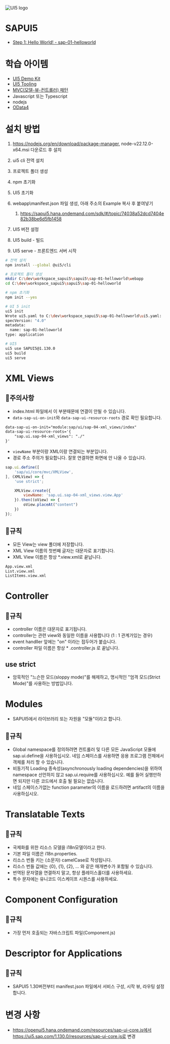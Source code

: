 ![UI5 logo](https://sap.github.io/ui5-tooling/stable/images/UI5_logo_wide.png)

# SAPUI5

* [Step 1: Hello World! - sap-01-helloworld](https://sapui5.hana.ondemand.com/sdk/#/topic/2680aa9b16c14a00b01261d04babbb39)

# 학습 아이템

* [UI5 Demo Kit](https://sapui5.hana.ondemand.com/sdk/#/topic/2680aa9b16c14a00b01261d04babbb39)
* [UI5 Tooling](https://sap.github.io/ui5-tooling/stable/)
* [MVC(모델-뷰-컨트롤러) 패턴](https://developer.mozilla.org/ko/docs/Glossary/MVC)
* Javascript 또는 Typescript
* nodejs
* [OData4](https://www.odata.org/)

# 설치 방법
1. https://nodejs.org/en/download/package-manager, node-v22.12.0-x64.msi 다운로드 후 설치
1. ui5 cli 전역 설치
1. 프로젝트 폴더 생성
1. npm 초기화
1. UI5 초기화
1. webapp\manifest.json 파일 생성, 아래 주소의 Example 복사 후 붙여넣기
   1. https://sapui5.hana.ondemand.com/sdk/#/topic/74038a52dcd7404e82b38be6d5fb1458

1. UI5 버전 설정
1. UI5 build - 빌드
1. UI5 serve - 프론트엔드 서버 시작

```bash
# 전역 설치
npm install --global @ui5/cli

# 프로젝트 폴더 생성
mkdir C:\dev\workspace_sapui5\sapui5\sap-01-helloworld\webapp
cd C:\dev\workspace_sapui5\sapui5\sap-01-helloworld

# npm 초기화
npm init --yes

# UI 5 init
ui5 init
Wrote ui5.yaml to C:\dev\workspace_sapui5\sap-01-helloworld\ui5.yaml:
specVersion: "4.0"
metadata:
  name: sap-01-helloworld
type: application

# UI5
ui5 use SAPUI5@1.130.0
ui5 build
ui5 serve
```

# XML Views

## 🍄주의사항
* index.html 파일에서 이 부분때문에 연결이 안될 수 있습니다. 
* `data-sap-ui-on-init`와 `data-sap-ui-resource-roots` 경로 확인 필요합니다.
```html
data-sap-ui-on-init="module:sap/ui/sap-04-xml_views/index"
data-sap-ui-resource-roots='{
    "sap.ui.sap-04-xml_views": "./"
}'
```

* `viewName` 부분이랑 XML이랑 연결되는 부분입니다.
* 경로 주소 주의가 필요합니다. 잘못 연결하면 화면에 안 나올 수 있습니다.
```js
sap.ui.define([
    'sap/ui/core/mvc/XMLView',
], (XMLView) => {
    'use strict';

    XMLView.create({
        viewName: 'sap.ui.sap-04-xml_views.view.App'
    }).then((oView) => {
        oView.placeAt("content")
    })
});
```
## 🦀규칙
* 모든 View는 view 폴더에 저장합니다.
* XML View 이름의 첫번째 글자는 대문자로 표기합니다.
* XML View 이름은 항상 *.view.xml로 끝납니다.
```bash
App.view.xml
List.view.xml
ListItems.view.xml
```

# Controller
## 🦀규칙
* controller 이름은 대문자로 표기됩니다.
* controller는 관련 view와 동일한 이름을 사용합니다 (1 : 1 관계가있는 경우)
* event handller 앞에는 "on" 이라는 접두어가 붙습니다.
* controller 파일 이름은 항상 * .controller.js 로 끝납니다.

## use strict
* 암묵적인 "느슨한 모드(sloppy mode)"를 해제하고, 명시적인 "엄격 모드(Strict Mode)"를 사용하는 방법입니다.


# Modules
* SAPUI5에서 라이브러리 또는 자원을 "모듈"이라고 합니다.

## 🦀규칙
* Global namespace를 정의하려면 컨트롤러 및 다른 모든 JavaScript 모듈에 sap.ui.define을 사용하십시오. 네임 스페이스를 사용하면 응용 프로그램 전체에서 객체를 처리 할 수 ​​있습니다.
* 비동기적 Loading 종속성(asynchronously loading dependencies)을 위하여 namespace 선언하지 않고 sap.ui.require를 사용하십시오. 예를 들어 실행만하면 되지만 다른 코드에서 호출 될 필요는 없습니다.
* 네임 스페이스가없는 function parameter의 이름을 로드하려면 artifact의 이름을 사용하십시오.

# Translatable Texts
## 🦀규칙
* 국제화를 위한 리소스 모델을 i18n모델이라고 한다.
* 기본 파일 이름은 i18n.properties.
* 리소스 번들 키는 (소문자) camelCase로 작성됩니다.
* 리소스 번들 값에는 {0}, {1}, {2}, … 와 같은 매개변수가 포함될 수 있습니다.
* 번역된 문자열을 연결하지 말고, 항상 플레이스홀더를 사용하세요.
* 특수 문자에는 유니코드 이스케이프 시퀀스를 사용하세요.

# Component Configuration
## 🦀규칙
* 가장 먼저 호출되는 자바스크립트 파일(Component.js)

# Descriptor for Applications
## 🦀규칙
* SAPUI5 1.30버전부터 manifest.json 파일에서 서비스 구성, 시작 뷰, 라우팅 설정합니다.

# 변경 사항
* https://openui5.hana.ondemand.com/resources/sap-ui-core.js에서 https://ui5.sap.com/1.130.0/resources/sap-ui-core.js로 변경